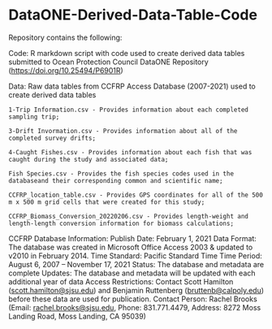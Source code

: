 # DataONE-Derived-Data-Table-Code 

Repository contains the following:

Code:
	R markdown script with code used to create derived data tables submitted to Ocean Protection Council DataONE Repository (https://doi.org/10.25494/P6901R)

Data: Raw data tables from CCFRP Access Database (2007-2021) used to create derived data tables

	1-Trip Information.csv - Provides information about each completed sampling trip;

	3-Drift Invormation.csv - Provides information about all of the completed survey drifts;

	4-Caught Fishes.csv - Provides information about each fish that was caught during the study and associated data;

	Fish Species.csv - Provides the fish species codes used in the databaseand their corresponding common and scientific name;

	CCFRP_location_table.csv - Provides GPS coordinates for all of the 500 m x 500 m grid cells that were created for this study;

	CCFRP_Biomass_Conversion_20220206.csv - Provides length-weight and length-length conversion information for biomass calculations;

CCFRP Database Information:
Publish Date: February 1, 2021
Data Format: The database was created in Microsoft Office Access 2003 & updated to v2010 in February
2014.
Time Standard: Pacific Standard Time
Time Period: August 6, 2007 – November 17, 2021
Status: The database and metadata are complete
Updates: The database and metadata will be updated with each additional year of data
Access Restrictions: Contact Scott Hamilton (scott.hamilton@sjsu.edu) and Benjamin Ruttenberg
(bruttenb@calpoly.edu) before these data are used for publication.
Contact Person: Rachel Brooks (Email: rachel.brooks@sjsu.edu, Phone: 831.771.4479,
Address: 8272 Moss Landing Road, Moss Landing, CA 95039)

